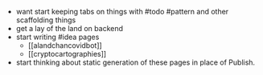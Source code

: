 + want start keeping tabs on things with #todo #pattern and other scaffolding things
+ get a lay of the land on backend
+ start writing #idea pages
	+ [[alandchancovidbot]]
	+ [[cryptocartographies]]
+ start thinking about static generation of these pages in place of Publish. 





